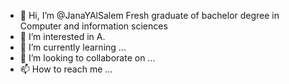 - 👋 Hi, I’m @JanaYAlSalem
Fresh graduate of bachelor degree in
Computer and information sciences
- 👀 I’m interested in A.
- 🌱 I’m currently learning ...
- 💞️ I’m looking to collaborate on ...
- 📫 How to reach me ...

<!---
JanaYAlSalem/JanaYAlSalem is a ✨ special ✨ repository because its `README.md` (this file) appears on your GitHub profile.
You can click the Preview link to take a look at your changes.
--->
